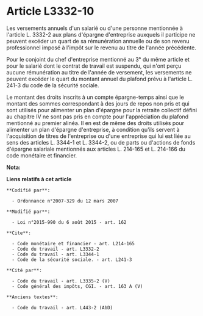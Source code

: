 # Article L3332-10

Les versements annuels d'un salarié ou d'une personne mentionnée à l'article L. 3332-2 aux plans d'épargne d'entreprise
auxquels il participe ne peuvent excéder un quart de sa rémunération annuelle ou de son revenu professionnel imposé à l'impôt
sur le revenu au titre de l'année précédente. 

Pour le conjoint du chef d'entreprise mentionné au 3° du même article et pour le salarié dont le contrat de travail est
suspendu, qui n'ont perçu aucune rémunération au titre de l'année de versement, les versements ne peuvent excéder le quart du
montant annuel du plafond prévu à l'article L. 241-3 du code de la sécurité sociale. 

Le montant des droits inscrits à un compte épargne-temps ainsi que le montant des sommes correspondant à des jours de repos
non pris  et qui sont utilisés pour alimenter un plan d'épargne pour la retraite collectif défini au chapitre IV ne sont  pas
pris en compte pour l'appréciation du plafond mentionné au premier alinéa. Il en est de même des droits utilisés pour
alimenter un plan d'épargne d'entreprise, à condition qu'ils servent à l'acquisition de titres de l'entreprise ou d'une
entreprise qui lui est liée au sens des articles L. 3344-1 et L. 3344-2, ou de parts ou d'actions de fonds d'épargne
salariale mentionnés aux articles L. 214-165 et L. 214-166 du code monétaire et financier.

**Nota:**



**Liens relatifs à cet article**

	**Codifié par**:

	  - Ordonnance n°2007-329 du 12 mars 2007

	**Modifié par**:

	  - Loi n°2015-990 du 6 août 2015 - art. 162

	**Cite**:

	  - Code monétaire et financier - art. L214-165
	  - Code du travail - art. L3332-2
	  - Code du travail - art. L3344-1
	  - Code de la sécurité sociale. - art. L241-3

	**Cité par**:

	  - Code du travail - art. L3335-2 (V)
	  - Code général des impôts, CGI. - art. 163 A (V)

	**Anciens textes**:

	  - Code du travail - art. L443-2 (AbD)
